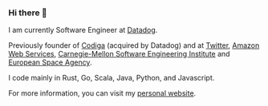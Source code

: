 ### Hi there 👋

I am currently Software Engineer at [Datadog](https://www.datadoghq.com).

Previously founder of [Codiga](https://www.codiga.io) (acquired by Datadog) and at [Twitter](https://www.twitter.com), [Amazon Web Services](https://aws.amazon.com), [Carnegie-Mellon Software Engineering Institute](https://sei.cmu.edu) and [European Space Agency](https://www.esa.int).

I code mainly in Rust, Go, Scala, Java, Python, and Javascript.

For more information, you can visit my [personal website](https://julien.gunnm.org).

